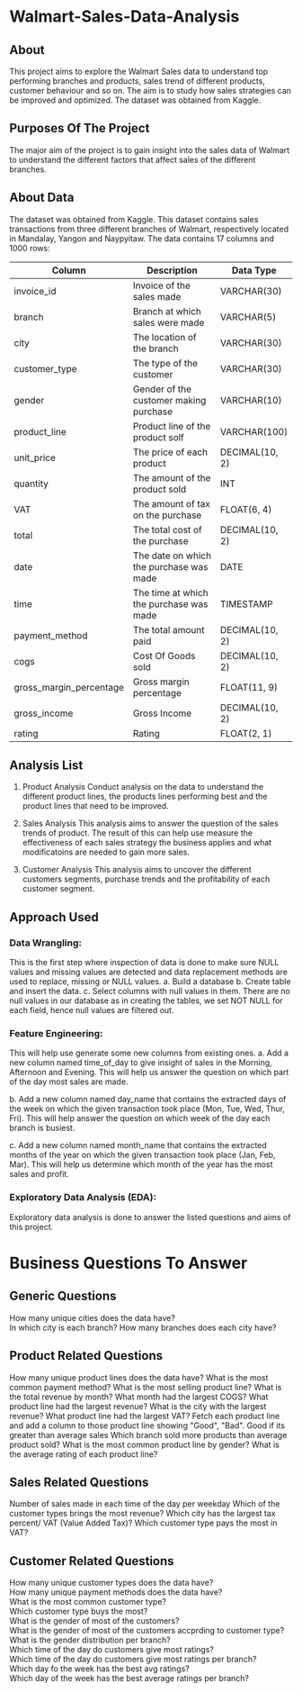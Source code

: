# Walmart-Sales-Data-Analysis
## About
This project aims to explore the Walmart Sales data to understand top performing branches and products, sales trend of different products, customer behaviour and so on. The aim is to study how sales strategies can be improved and optimized. The dataset was obtained from Kaggle.
## Purposes Of The Project
The major aim of the project is to gain insight into the sales data of Walmart to understand the different factors that affect sales of the different branches.
## About Data
The dataset was obtained from Kaggle. This dataset contains sales transactions from three different branches of Walmart, respectively located in Mandalay, Yangon and Naypyitaw. The data contains 17 columns and 1000 rows:

|Column |	Description	| Data Type
|--|--|--|
invoice_id	|Invoice of the sales made	|VARCHAR(30)
branch	|Branch at which sales were made |	VARCHAR(5)
city|	The location of the branch|	VARCHAR(30)
customer_type	|The type of the customer	|VARCHAR(30)
gender	|Gender of the customer making purchase	|VARCHAR(10)
product_line	|Product line of the product solf	|VARCHAR(100)
unit_price	|The price of each product	|DECIMAL(10, 2)
quantity	|The amount of the product sold	|INT
VAT	|The amount of tax on the purchase	|FLOAT(6, 4)
total	|The total cost of the purchase	|DECIMAL(10, 2)
date	|The date on which the purchase was made	|DATE
time	|The time at which the purchase was made	|TIMESTAMP
payment_method	|The total amount paid	|DECIMAL(10, 2)
cogs	|Cost Of Goods sold|	DECIMAL(10, 2)
gross_margin_percentage|	Gross margin percentage	|FLOAT(11, 9)
gross_income	|Gross Income	|DECIMAL(10, 2)
rating	|Rating	|FLOAT(2, 1)

## Analysis List
1. Product Analysis
Conduct analysis on the data to understand the different product lines, the products lines performing best and the product lines that need to be improved.

2. Sales Analysis
This analysis aims to answer the question of the sales trends of product. The result of this can help use measure the effectiveness of each sales strategy the business applies and what modificatoins are needed to gain more sales.

3. Customer Analysis
This analysis aims to uncover the different customers segments, purchase trends and the profitability of each customer segment.

## Approach Used
### Data Wrangling:
This is the first step where inspection of data is done to make sure NULL values and missing values are detected and data replacement methods are used to replace, missing or NULL values.
a. Build a database b. Create table and insert the data. c. Select columns with null values in them. There are no null values in our database as in creating the tables, we set NOT NULL for each field, hence null values are filtered out.

### Feature Engineering:
This will help use generate some new columns from existing ones.
a. Add a new column named time_of_day to give insight of sales in the Morning, Afternoon and Evening. This will help us answer the question on which part of the day most sales are made.

b. Add a new column named day_name that contains the extracted days of the week on which the given transaction took place (Mon, Tue, Wed, Thur, Fri). This will help answer the question on which week of the day each branch is busiest.

c. Add a new column named month_name that contains the extracted months of the year on which the given transaction took place (Jan, Feb, Mar). This will help us determine which month of the year has the most sales and profit.

### Exploratory Data Analysis (EDA): 
Exploratory data analysis is done to answer the listed questions and aims of this project.

# Business Questions To Answer
## Generic Questions
How many unique cities does the data have?   
In which city is each branch?
How many branches does each city have?
## Product Related Questions
How many unique product lines does the data have?
What is the most common payment method?
What is the most selling product line?
What is the total revenue by month?
What month had the largest COGS?
What product line had the largest revenue?
What is the city with the largest revenue?
What product line had the largest VAT?
Fetch each product line and add a column to those product line showing "Good", "Bad". Good if its greater than average sales
Which branch sold more products than average product sold?
What is the most common product line by gender?
What is the average rating of each product line?
## Sales Related Questions
Number of sales made in each time of the day per weekday
Which of the customer types brings the most revenue?
Which city has the largest tax percent/ VAT (Value Added Tax)?
Which customer type pays the most in VAT?
## Customer Related Questions
How many unique customer types does the data have?  
How many unique payment methods does the data have?   
What is the most common customer type?  
Which customer type buys the most?  
What is the gender of most of the customers?  
What is the gender of most of the customers accprding to customer type?  
What is the gender distribution per branch?  
Which time of the day do customers give most ratings?  
Which time of the day do customers give most ratings per branch?  
Which day fo the week has the best avg ratings?  
Which day of the week has the best average ratings per branch?  

